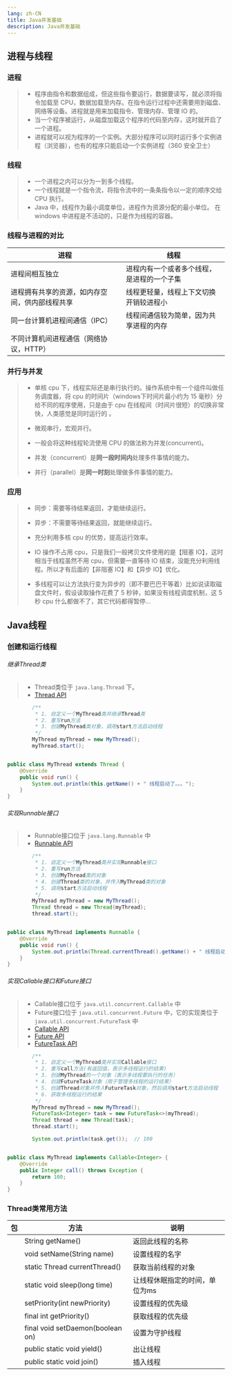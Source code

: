 ```yaml
---
lang: zh-CN
title: Java并发基础
description: Java并发基础
---
```




## 进程与线程

### 进程

> - 程序由指令和数据组成，但这些指令要运行，数据要读写，就必须将指令加载至 CPU，数据加载至内存。在指令运行过程中还需要用到磁盘、网络等设备。进程就是用来加载指令、管理内存、管理 IO 的。
> - 当一个程序被运行，从磁盘加载这个程序的代码至内存，这时就开启了一个进程。
> - 进程就可以视为程序的一个实例。大部分程序可以同时运行多个实例进程（浏览器），也有的程序只能启动一个实例进程（360 安全卫士）



### 线程

> - 一个进程之内可以分为一到多个线程。
> - 一个线程就是一个指令流，将指令流中的一条条指令以一定的顺序交给 CPU 执行。
> - Java 中，线程作为最小调度单位，进程作为资源分配的最小单位。 在 windows 中进程是不活动的，只是作为线程的容器。



### 线程与进程的对比

| 进程                                           | 线程                                       |
| ---------------------------------------------- | ------------------------------------------ |
| 进程间相互独立                                 | 进程内有一个或者多个线程，是进程的一个子集 |
| 进程拥有共享的资源，如内存空间，供内部线程共享 | 线程更轻量，线程上下文切换开销较进程小     |
| 同一台计算机进程间通信（IPC）                  | 线程间通信较为简单，因为共享进程的内存     |
| 不同计算机间进程通信（网络协议，HTTP）         |                                            |



### 并行与并发

> - 单核 cpu 下，线程实际还是串行执行的。操作系统中有一个组件叫做任务调度器，将 cpu 的时间片（windows下时间片最小约为 15 毫秒）分给不同的程序使用，只是由于 cpu 在线程间（时间片很短）的切换非常快，人类感觉是同时运行的 。
>
> -  微观串行，宏观并行。
> - 一般会将这种线程轮流使用 CPU 的做法称为并发(concurrent)。
> - 并发（concurrent）是**同一段时间内**处理多件事情的能力。
> - 并行（parallel）是**同一时刻**处理做多件事情的能力。



### 应用

> - 同步：需要等待结果返回，才能继续运行。
>
> - 异步：不需要等待结果返回，就能继续运行。
> - 充分利用多核 cpu 的优势，提高运行效率。
> - IO 操作不占用 cpu，只是我们一般拷贝文件使用的是【阻塞 IO】，这时相当于线程虽然不用 cpu，但需要一直等待 IO 结束，没能充分利用线程。所以才有后面的【非阻塞 IO】和【异步 IO】优化。
> - 多线程可以让方法执行变为异步的（即不要巴巴干等着）比如说读取磁盘文件时，假设读取操作花费了 5 秒钟，如果没有线程调度机制，这 5 秒 cpu 什么都做不了，其它代码都得暂停...





## Java线程

### 创建和运行线程

###### 继承Thread类

> - Thread类位于 `java.lang.Thread` 下。
> - [Thread API](https://docs.oracle.com/javase/8/docs/api/java/lang/Thread.html)

```java
        /**
         * 1. 自定义一个MyThread类并继承Thread类
         * 2. 重写run方法
         * 3. 创建MyThread类对象，调用start方法启动线程
         */
        MyThread myThread = new MyThread();
        myThread.start();


public class MyThread extends Thread {
    @Override
    public void run() {
        System.out.println(this.getName() + " 线程启动了。。。");
    }
}


```



###### 实现Runnable接口

> - Runnable接口位于 `java.lang.Runnable` 中
> - [Runnable API](https://docs.oracle.com/javase/8/docs/api/java/lang/Runnable.html)

```java
        /**
         * 1. 自定义一个MyThread类并实现Runnable接口
         * 2. 重写run方法
         * 3. 创建MyThread类的对象
         * 4. 创建Thread类的对象，并传入MyThread类的对象
         * 5. 调用start方法启动线程
         */
        MyThread myThread = new MyThread();
        Thread thread = new Thread(myThread);
        thread.start();


public class MyThread implements Runnable {
    @Override
    public void run() {
        System.out.println(Thread.currentThread().getName() + " 线程启动了。。。");
    }
}
```



###### 实现Callable接口和Future接口

> - Callable接口位于 `java.util.concurrent.Callable` 中
> - Future接口位于 `java.util.concurrent.Future` 中，它的实现类位于 `java.util.concurrent.FutureTask` 中
> - [Callable API](https://docs.oracle.com/javase/8/docs/api/java/util/concurrent/Callable.html)
> - [Future API](https://docs.oracle.com/javase/8/docs/api/java/util/concurrent/Future.html)
> - [FutureTask API](https://docs.oracle.com/javase/8/docs/api/java/util/concurrent/FutureTask.html)

```java
        /**
         * 1. 自定义一个MyThread类并实现Callable接口
         * 2. 重写call方法(有返回值，表示多线程运行的结果)
         * 3. 创建MyThread的一个对象（表示多线程要执行的任务）
         * 4. 创建FutureTask对象（用于管理多线程的运行结果）
         * 5. 创建Thread对象并传入FutureTask对象，然后调用start方法启动线程
         * 6. 获取多线程运行的结果
         */
        MyThread myThread = new MyThread();
        FutureTask<Integer> task = new FutureTask<>(myThread);
        Thread thread = new Thread(task);
        thread.start();

        System.out.println(task.get());  // 100


public class MyThread implements Callable<Integer> {
    @Override
    public Integer call() throws Exception {
        return 100;
    }
}

```



### Thread类常用方法

| 包   | 方法                             | 说明                           |
| ---- | -------------------------------- | ------------------------------ |
|      | String getName()                 | 返回此线程的名称               |
|      | void setName(String name)        | 设置线程的名字                 |
|      | static Thread currentThread()    | 获取当前线程的对象             |
|      | static void sleep(long time)     | 让线程休眠指定的时间，单位为ms |
|      | setPriority(int newPriority)     | 设置线程的优先级               |
|      | final int getPriority()          | 获取线程的优先级               |
|      | final void setDaemon(boolean on) | 设置为守护线程                 |
|      | public static void yield()       | 出让线程                       |
|      | public static void join()        | 插入线程                       |





